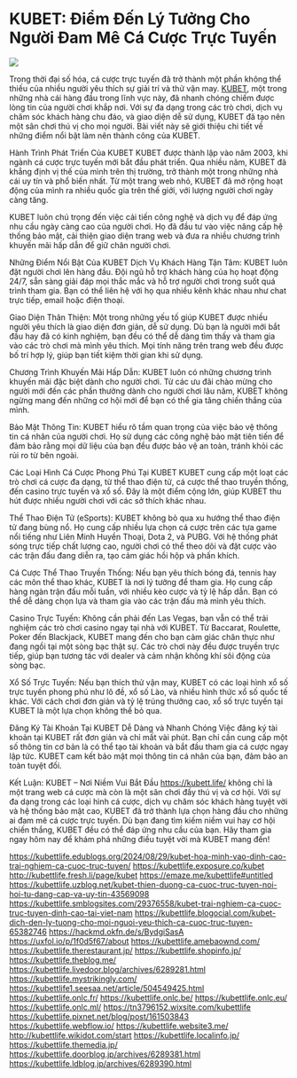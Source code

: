 # KUBET: Điểm Đến Lý Tưởng Cho Người Đam Mê Cá Cược Trực Tuyến

![](https://s3-ap-northeast-1.amazonaws.com/g0v-hackmd-images/uploads/upload_08a868279cdcba18ed42b4b4ae3b616b.jpg)


Trong thời đại số hóa, cá cược trực tuyến đã trở thành một phần không thể thiếu của nhiều người yêu thích sự giải trí và thử vận may. <a href="https://kubett.life/">KUBET</a>, một trong những nhà cái hàng đầu trong lĩnh vực này, đã nhanh chóng chiếm được lòng tin của người chơi khắp nơi. Với sự đa dạng trong các trò chơi, dịch vụ chăm sóc khách hàng chu đáo, và giao diện dễ sử dụng, KUBET đã tạo nên một sân chơi thú vị cho mọi người. Bài viết này sẽ giới thiệu chi tiết về những điểm nổi bật làm nên thành công của KUBET.

Hành Trình Phát Triển Của KUBET
KUBET được thành lập vào năm 2003, khi ngành cá cược trực tuyến mới bắt đầu phát triển. Qua nhiều năm, KUBET đã khẳng định vị thế của mình trên thị trường, trở thành một trong những nhà cái uy tín và phổ biến nhất. Từ một trang web nhỏ, KUBET đã mở rộng hoạt động của mình ra nhiều quốc gia trên thế giới, với lượng người chơi ngày càng tăng.

KUBET luôn chú trọng đến việc cải tiến công nghệ và dịch vụ để đáp ứng nhu cầu ngày càng cao của người chơi. Họ đã đầu tư vào việc nâng cấp hệ thống bảo mật, cải thiện giao diện trang web và đưa ra nhiều chương trình khuyến mãi hấp dẫn để giữ chân người chơi.

Những Điểm Nổi Bật Của KUBET
Dịch Vụ Khách Hàng Tận Tâm: KUBET luôn đặt người chơi lên hàng đầu. Đội ngũ hỗ trợ khách hàng của họ hoạt động 24/7, sẵn sàng giải đáp mọi thắc mắc và hỗ trợ người chơi trong suốt quá trình tham gia. Bạn có thể liên hệ với họ qua nhiều kênh khác nhau như chat trực tiếp, email hoặc điện thoại.

Giao Diện Thân Thiện: Một trong những yếu tố giúp KUBET được nhiều người yêu thích là giao diện đơn giản, dễ sử dụng. Dù bạn là người mới bắt đầu hay đã có kinh nghiệm, bạn đều có thể dễ dàng tìm thấy và tham gia vào các trò chơi mà mình yêu thích. Mọi tính năng trên trang web đều được bố trí hợp lý, giúp bạn tiết kiệm thời gian khi sử dụng.

Chương Trình Khuyến Mãi Hấp Dẫn: KUBET luôn có những chương trình khuyến mãi đặc biệt dành cho người chơi. Từ các ưu đãi chào mừng cho người mới đến các phần thưởng dành cho người chơi lâu năm, KUBET không ngừng mang đến những cơ hội mới để bạn có thể gia tăng chiến thắng của mình.

Bảo Mật Thông Tin: KUBET hiểu rõ tầm quan trọng của việc bảo vệ thông tin cá nhân của người chơi. Họ sử dụng các công nghệ bảo mật tiên tiến để đảm bảo rằng mọi dữ liệu của bạn đều được bảo vệ an toàn, tránh khỏi các rủi ro từ bên ngoài.

Các Loại Hình Cá Cược Phong Phú Tại KUBET
KUBET cung cấp một loạt các trò chơi cá cược đa dạng, từ thể thao điện tử, cá cược thể thao truyền thống, đến casino trực tuyến và xổ số. Đây là một điểm cộng lớn, giúp KUBET thu hút được nhiều người chơi với các sở thích khác nhau.

Thể Thao Điện Tử (eSports): KUBET không bỏ qua xu hướng thể thao điện tử đang bùng nổ. Họ cung cấp nhiều lựa chọn cá cược trên các tựa game nổi tiếng như Liên Minh Huyền Thoại, Dota 2, và PUBG. Với hệ thống phát sóng trực tiếp chất lượng cao, người chơi có thể theo dõi và đặt cược vào các trận đấu đang diễn ra, tạo cảm giác hồi hộp và phấn khích.

Cá Cược Thể Thao Truyền Thống: Nếu bạn yêu thích bóng đá, tennis hay các môn thể thao khác, KUBET là nơi lý tưởng để tham gia. Họ cung cấp hàng ngàn trận đấu mỗi tuần, với nhiều kèo cược và tỷ lệ hấp dẫn. Bạn có thể dễ dàng chọn lựa và tham gia vào các trận đấu mà mình yêu thích.

Casino Trực Tuyến: Không cần phải đến Las Vegas, bạn vẫn có thể trải nghiệm các trò chơi casino ngay tại nhà với KUBET. Từ Baccarat, Roulette, Poker đến Blackjack, KUBET mang đến cho bạn cảm giác chân thực như đang ngồi tại một sòng bạc thật sự. Các trò chơi này đều được truyền trực tiếp, giúp bạn tương tác với dealer và cảm nhận không khí sôi động của sòng bạc.

Xổ Số Trực Tuyến: Nếu bạn thích thử vận may, KUBET có các loại hình xổ số trực tuyến phong phú như lô đề, xổ số Lào, và nhiều hình thức xổ số quốc tế khác. Với cách chơi đơn giản và tỷ lệ trúng thưởng cao, xổ số trực tuyến tại KUBET là một lựa chọn không thể bỏ qua.

Đăng Ký Tài Khoản Tại KUBET Dễ Dàng và Nhanh Chóng
Việc đăng ký tài khoản tại KUBET rất đơn giản và chỉ mất vài phút. Bạn chỉ cần cung cấp một số thông tin cơ bản là có thể tạo tài khoản và bắt đầu tham gia cá cược ngay lập tức. KUBET cam kết bảo mật mọi thông tin cá nhân của bạn, đảm bảo an toàn tuyệt đối.

Kết Luận: KUBET – Nơi Niềm Vui Bắt Đầu
<a href="https://kubett.life/">https://kubett.life/</a> không chỉ là một trang web cá cược mà còn là một sân chơi đầy thú vị và cơ hội. Với sự đa dạng trong các loại hình cá cược, dịch vụ chăm sóc khách hàng tuyệt vời và hệ thống bảo mật cao, KUBET đã trở thành lựa chọn hàng đầu cho những ai đam mê cá cược trực tuyến. Dù bạn đang tìm kiếm niềm vui hay cơ hội chiến thắng, KUBET đều có thể đáp ứng nhu cầu của bạn. Hãy tham gia ngay hôm nay để khám phá những điều tuyệt vời mà KUBET mang đến!

<a href="https://kubettlife.edublogs.org/2024/08/29/kubet-hoa-minh-vao-dinh-cao-trai-nghiem-ca-cuoc-truc-tuyen/">https://kubettlife.edublogs.org/2024/08/29/kubet-hoa-minh-vao-dinh-cao-trai-nghiem-ca-cuoc-truc-tuyen/</a>
<a href="https://kubettlife.exposure.co/kubet">https://kubettlife.exposure.co/kubet</a>
<a href="http://kubettlife.fresh.li/page/kubet">http://kubettlife.fresh.li/page/kubet</a>
<a href="https://emaze.me/kubettlife#untitled">https://emaze.me/kubettlife#untitled</a>
<a href="https://kubettlife.uzblog.net/kubet-thien-duong-ca-cuoc-truc-tuyen-noi-hoi-tu-dang-cap-va-uy-tin-43569098">https://kubettlife.uzblog.net/kubet-thien-duong-ca-cuoc-truc-tuyen-noi-hoi-tu-dang-cap-va-uy-tin-43569098</a>
<a href="https://kubettlife.smblogsites.com/29376558/kubet-trai-nghiem-ca-cuoc-truc-tuyen-dinh-cao-tai-viet-nam">https://kubettlife.smblogsites.com/29376558/kubet-trai-nghiem-ca-cuoc-truc-tuyen-dinh-cao-tai-viet-nam</a>
<a href="https://kubettlife.blogocial.com/kubet-dich-den-ly-tuong-cho-moi-nguoi-yeu-thich-ca-cuoc-truc-tuyen-65382746">https://kubettlife.blogocial.com/kubet-dich-den-ly-tuong-cho-moi-nguoi-yeu-thich-ca-cuoc-truc-tuyen-65382746</a>
<a href="https://hackmd.okfn.de/s/BydgiSasA">https://hackmd.okfn.de/s/BydgiSasA</a>
<a href="https://uxfol.io/p/1f0d5f67/about">https://uxfol.io/p/1f0d5f67/about</a>
<a href="https://kubettlife.amebaownd.com/">https://kubettlife.amebaownd.com/</a>
<a href="https://kubettlife.therestaurant.jp/">https://kubettlife.therestaurant.jp/</a>
<a href="https://kubettlife.shopinfo.jp/">https://kubettlife.shopinfo.jp/</a>
<a href="https://kubettlife.theblog.me/">https://kubettlife.theblog.me/</a>
<a href="https://kubettlife.livedoor.blog/archives/6289281.html">https://kubettlife.livedoor.blog/archives/6289281.html</a>
<a href="https://kubettlife.mystrikingly.com/">https://kubettlife.mystrikingly.com/</a>
<a href="https://kubettlife1.seesaa.net/article/504549425.html">https://kubettlife1.seesaa.net/article/504549425.html</a>
<a href="https://kubettlife.onlc.fr/">https://kubettlife.onlc.fr/</a>
<a href="https://kubettlife.onlc.be/">https://kubettlife.onlc.be/</a>
<a href="https://kubettlife.onlc.eu/">https://kubettlife.onlc.eu/</a>
<a href="https://kubettlife.onlc.ml/">https://kubettlife.onlc.ml/</a>
<a href="https://tn3796152.wixsite.com/kubettlife">https://tn3796152.wixsite.com/kubettlife</a>
<a href="https://kubettlife.pixnet.net/blog/post/161503843">https://kubettlife.pixnet.net/blog/post/161503843</a>
<a href="https://kubettlife.webflow.io/">https://kubettlife.webflow.io/</a>
<a href="https://kubettlife.website3.me/">https://kubettlife.website3.me/</a>
<a href="http://kubettlife.wikidot.com/start">http://kubettlife.wikidot.com/start</a>
<a href="https://kubettlife.localinfo.jp/">https://kubettlife.localinfo.jp/</a>
<a href="https://kubettlife.themedia.jp/">https://kubettlife.themedia.jp/</a>
<a href="https://kubettlife.doorblog.jp/archives/6289381.html">https://kubettlife.doorblog.jp/archives/6289381.html</a>
<a href="https://kubettlife.ldblog.jp/archives/6289390.html">https://kubettlife.ldblog.jp/archives/6289390.html</a>